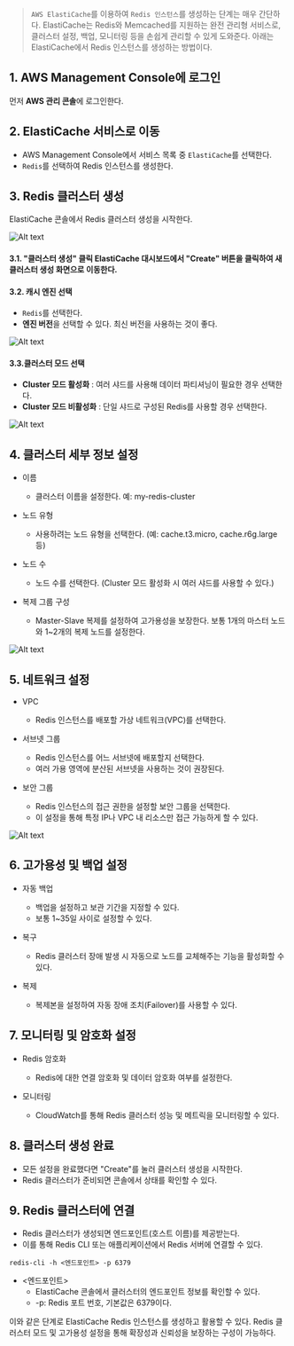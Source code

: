 > `AWS ElastiCache`를 이용하여 `Redis 인스턴스`를 생성하는 단계는 매우 간단하다. ElastiCache는 Redis와 Memcached를 지원하는 완전 관리형 서비스로, 클러스터 설정, 백업, 모니터링 등을 손쉽게 관리할 수 있게 도와준다. 아래는 ElastiCache에서 Redis 인스턴스를 생성하는 방법이다.

## 1. AWS Management Console에 로그인
먼저 **AWS 관리 콘솔**에 로그인한다.

## 2. ElastiCache 서비스로 이동
* AWS Management Console에서 서비스 목록 중 `ElastiCache`를 선택한다.
* `Redis`를 선택하여 Redis 인스턴스를 생성한다.

## 3. Redis 클러스터 생성
ElastiCache 콘솔에서 Redis 클러스터 생성을 시작한다.

![Alt text](./img/레디스캐시생성.png)   

#### 3.1. **"클러스터 생성" 클릭** ElastiCache 대시보드에서 "Create" 버튼을 클릭하여 새 클러스터 생성 화면으로 이동한다.

#### 3.2. 캐시 엔진 선택

* `Redis`를 선택한다.
* **엔진 버전**을 선택할 수 있다. 최신 버전을 사용하는 것이 좋다.

![Alt text](./img/레디스이름과구성.png) 

#### 3.3.클러스터 모드 선택

* **Cluster 모드 활성화** : 여러 샤드를 사용해 데이터 파티셔닝이 필요한 경우 선택한다.
* **Cluster 모드 비활성화** : 단일 샤드로 구성된 Redis를 사용할 경우 선택한다.

![Alt text](./img/레디스클러스터.png)

## 4. 클러스터 세부 정보 설정
 * 이름
   * 클러스터 이름을 설정한다. 예: my-redis-cluster

 * 노드 유형
   * 사용하려는 노드 유형을 선택한다. (예: cache.t3.micro, cache.r6g.large 등)

 * 노드 수
   * 노드 수를 선택한다. (Cluster 모드 활성화 시 여러 샤드를 사용할 수 있다.)

 * 복제 그룹 구성
   * Master-Slave 복제를 설정하여 고가용성을 보장한다. 보통 1개의 마스터 노드와 1~2개의 복제 노드를 설정한다.

![Alt text](./img/클러스터설정.png)

## 5. 네트워크 설정
 * VPC
   * Redis 인스턴스를 배포할 가상 네트워크(VPC)를 선택한다.

 * 서브넷 그룹
   * Redis 인스턴스를 어느 서브넷에 배포할지 선택한다. 
   * 여러 가용 영역에 분산된 서브넷을 사용하는 것이 권장된다.

 * 보안 그룹
    * Redis 인스턴스의 접근 권한을 설정할 보안 그룹을 선택한다.
    * 이 설정을 통해 특정 IP나 VPC 내 리소스만 접근 가능하게 할 수 있다.

![Alt text](./img/레디스서브넷.png)

## 6. 고가용성 및 백업 설정
 * 자동 백업
   * 백업을 설정하고 보관 기간을 지정할 수 있다.
   * 보통 1~35일 사이로 설정할 수 있다.

 * 복구
   * Redis 클러스터 장애 발생 시 자동으로 노드를 교체해주는 기능을 활성화할 수 있다.

 * 복제
   * 복제본을 설정하여 자동 장애 조치(Failover)를 사용할 수 있다.

## 7. 모니터링 및 암호화 설정
 * Redis 암호화
   * Redis에 대한 연결 암호화 및 데이터 암호화 여부를 설정한다.

 * 모니터링
   * CloudWatch를 통해 Redis 클러스터 성능 및 메트릭을 모니터링할 수 있다.

## 8. 클러스터 생성 완료
 * 모든 설정을 완료했다면 "Create"를 눌러 클러스터 생성을 시작한다.
 * Redis 클러스터가 준비되면 콘솔에서 상태를 확인할 수 있다.

## 9. Redis 클러스터에 연결
 * Redis 클러스터가 생성되면 엔드포인트(호스트 이름)를 제공받는다.
 * 이를 통해 Redis CLI 또는 애플리케이션에서 Redis 서버에 연결할 수 있다.

```
redis-cli -h <엔드포인트> -p 6379
```
 * <엔드포인트>
   * ElastiCache 콘솔에서 클러스터의 엔드포인트 정보를 확인할 수 있다.
   * -p: Redis 포트 번호, 기본값은 6379이다.

이와 같은 단계로 ElastiCache Redis 인스턴스를 생성하고 활용할 수 있다. Redis 클러스터 모드 및 고가용성 설정을 통해 확장성과 신뢰성을 보장하는 구성이 가능하다.